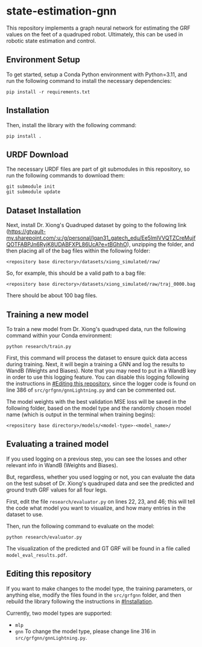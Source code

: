 # state-estimation-gnn
This repository implements a graph neural network for estimating the GRF values on the feet of a quadruped robot.
Ultimately, this can be used in robotic state estimation and control.

## Environment Setup
To get started, setup a Conda Python environment with Python=3.11, and run the following command to install the necessary dependencies:
```
pip install -r requirements.txt
```

## Installation
Then, install the library with the following command:
```
pip install .
```

## URDF Download
The necessary URDF files are part of git submodules in this repository, so run the following commands to download them:
```
git submodule init
git submodule update
```

## Dataset Installation
Next, install Dr. Xiong's Quadruped dataset by going to the following link (https://gtvault-my.sharepoint.com/:u:/g/personal/lgan31_gatech_edu/Ee5lmlVVQTZCreMujfQOTFABPJn6RyjK8UDABFXPL86UcA?e=tBGhhO), unzipping the folder, and then placing all of the bag
files within the following folder:
```
<repository base directory>/datasets/xiong_simulated/raw/
```

So, for example, this should be a valid path to a bag file:
```
<repository base directory>/datasets/xiong_simulated/raw/traj_0000.bag
```
There should be about 100 bag files.

## Training a new model
To train a new model from Dr. Xiong's quadruped data, run the following command within your Conda environment:

```
python research/train.py
```

First, this command will process the dataset to ensure quick data access during training. Next, it will begin a 
training a GNN and log the results to WandB (Weights and Biases). Note that you may need to put in
a WandB key in order to use this logging feature. You can disable this logging following the instructions in 
[#Editing this repository](#editing-this-repository), since the logger code is found on line 386 of 
`src/grfgnn/gnnLightning.py` and can be commented out.

The model weights with the best validation MSE loss will be saved in the following folder, based on the model 
type and the randomly chosen model name (which is output in the terminal when training begins):
```
<repository base directory>/models/<model-type>-<model_name>/
```

## Evaluating a trained model

If you used logging on a previous step, you can see the losses and other relevant info in WandB (Weights and Biases).

But, regardless, whether you used logging or not, you can evaluate the data on the test subset of Dr. Xiong's quadruped data 
and see the predicted and ground truth GRF values for all four legs.

First, edit the file `research/evaluator.py` on lines 22, 23, and 46; this will tell the code what model you want to visualize, and how many entries in the dataset to use.

Then, run the following command to evaluate on the model:
```
python research/evaluator.py
```

The visualization of the predicted and GT GRF will be found in a file called `model_eval_results.pdf`.

## Editing this repository

If you want to make changes to the model type, the training parameters, or anything else, modify the files
found in the `src/grfgnn` folder, and then rebuild the library following the instructions in [#Installation](#installation).

Currently, two model types are supported:
- `mlp`
- `gnn`
To change the model type, please change line 316 in `src/grfgnn/gnnLightning.py`.
